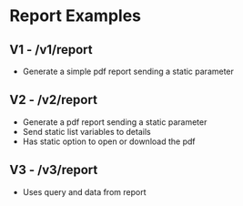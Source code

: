 # Report Examples 

## V1 - /v1/report
- Generate a simple pdf report sending a static parameter

## V2 - /v2/report
- Generate a pdf report sending a static parameter
- Send static list variables to details
- Has static option to open or download the pdf

## V3 - /v3/report
- Uses query and data from report
